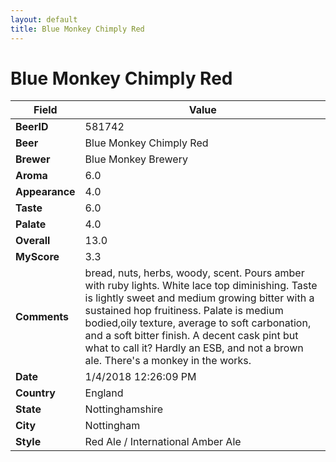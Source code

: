 ```yaml
---
layout: default
title: Blue Monkey Chimply Red
---
```


# Blue Monkey Chimply Red

| Field         | Value     |
|---------------|-----------|
| **BeerID** | 581742 |
| **Beer** | Blue Monkey Chimply Red |
| **Brewer** | Blue Monkey Brewery |
| **Aroma** | 6.0 |
| **Appearance** | 4.0 |
| **Taste** | 6.0 |
| **Palate** | 4.0 |
| **Overall** | 13.0 |
| **MyScore** | 3.3 |
| **Comments** | bread, nuts, herbs, woody, scent. Pours amber with ruby lights. White lace top diminishing. Taste is lightly sweet and medium growing bitter with a sustained hop fruitiness. Palate is medium bodied,oily texture, average to soft carbonation, and a soft bitter finish. A decent cask pint but what to call it? Hardly an ESB, and not a brown ale. There&#39;s a monkey in the works. |
| **Date** | 1/4/2018 12:26:09 PM |
| **Country** | England |
| **State** | Nottinghamshire |
| **City** | Nottingham |
| **Style** | Red Ale / International Amber Ale |
